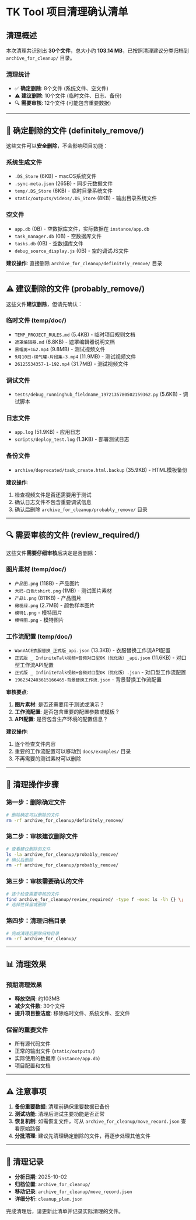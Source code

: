# TK Tool 项目清理确认清单

## 清理概述

本次清理共识别出 **30个文件**，总大小约 **103.14 MB**，已按照清理建议分类归档到 `archive_for_cleanup/` 目录。

### 清理统计
- ✅ **确定删除**: 8个文件 (系统文件、空文件)
- ⚠️ **建议删除**: 10个文件 (临时文件、日志、备份)
- 🔍 **需要审核**: 12个文件 (可能包含重要数据)

---

## 📁 确定删除的文件 (definitely_remove/)

这些文件可以**安全删除**，不会影响项目功能：

### 系统生成文件
- `.DS_Store` (6KB) - macOS系统文件
- `.sync-meta.json` (265B) - 同步元数据文件
- `temp/.DS_Store` (6KB) - 临时目录系统文件
- `static/outputs/videos/.DS_Store` (8KB) - 输出目录系统文件

### 空文件
- `app.db` (0B) - 空数据库文件，实际数据在 `instance/app.db`
- `task_manager.db` (0B) - 空数据库文件
- `tasks.db` (0B) - 空数据库文件
- `debug_source_display.js` (0B) - 空的调试JS文件

**建议操作**: 直接删除 `archive_for_cleanup/definitely_remove/` 目录

---

## ⚠️ 建议删除的文件 (probably_remove/)

这些文件**建议删除**，但请先确认：

### 临时文件 (temp/doc/)
- `TEMP_PROJECT_RULES.md` (5.4KB) - 临时项目规则文档
- `遮罩编辑器.md` (6.8KB) - 遮罩编辑器说明文档
- `黑帽男+1&2.mp4` (9.8MB) - 测试视频文件
- `9月10日-煤气罐-片段集-3.mp4` (11.9MB) - 测试视频文件
- `26125534357-1-192.mp4` (31.7MB) - 测试视频文件

### 调试文件
- `tests/debug_runninghub_fieldname_1972135780502159362.py` (5.6KB) - 调试脚本

### 日志文件
- `app.log` (51.9KB) - 应用日志
- `scripts/deploy_test.log` (1.3KB) - 部署测试日志

### 备份文件
- `archive/deprecated/task_create.html.backup` (35.9KB) - HTML模板备份

**建议操作**: 
1. 检查视频文件是否还需要用于测试
2. 确认日志文件不包含重要调试信息
3. 确认后删除 `archive_for_cleanup/probably_remove/` 目录

---

## 🔍 需要审核的文件 (review_required/)

这些文件**需要仔细审核**后决定是否删除：

### 图片素材 (temp/doc/)
- `产品图.png` (118B) - 产品图片
- `大妈-白色tshirt.png` (1MB) - 测试图片素材
- `产品1.png` (811KB) - 产品图片
- `橄榄绿.png` (2.7MB) - 颜色样本图片
- `模特1.png` - 模特图片
- `模特图.png` - 模特图片

### 工作流配置 (temp/doc/)
- `WanVACE衣服替换_正式版_api.json` (13.3KB) - 衣服替换工作流API配置
- `正式版 _ InfiniteTalk视频+音频对口型OK（优化版）_api.json` (11.6KB) - 对口型工作流API配置
- `正式版 _ InfiniteTalk视频+音频对口型OK（优化版）.json` - 对口型工作流配置
- `1962342403615166465-背景替换工作流.json` - 背景替换工作流配置

**审核要点**:
1. **图片素材**: 是否还需要用于测试或演示？
2. **工作流配置**: 是否包含重要的配置参数或模板？
3. **API配置**: 是否包含生产环境的配置信息？

**建议操作**: 
1. 逐个检查文件内容
2. 重要的工作流配置可以移动到 `docs/examples/` 目录
3. 不再需要的测试素材可以删除

---

## 🔧 清理操作步骤

### 第一步：删除确定文件
```bash
# 删除确定可以删除的文件
rm -rf archive_for_cleanup/definitely_remove/
```

### 第二步：审核建议删除文件
```bash
# 查看建议删除的文件
ls -la archive_for_cleanup/probably_remove/
# 确认后删除
rm -rf archive_for_cleanup/probably_remove/
```

### 第三步：审核需要确认的文件
```bash
# 逐个检查需要审核的文件
find archive_for_cleanup/review_required/ -type f -exec ls -lh {} \;
# 选择性保留或删除
```

### 第四步：清理归档目录
```bash
# 完成清理后删除归档目录
rm -rf archive_for_cleanup/
```

---

## 📊 清理效果

### 预期清理效果
- **释放空间**: 约103MB
- **减少文件数**: 30个文件
- **提升项目整洁度**: 移除临时文件、系统文件、空文件

### 保留的重要文件
- 所有源代码文件
- 正常的输出文件 (`static/outputs/`)
- 实际使用的数据库 (`instance/app.db`)
- 项目配置和文档

---

## ⚠️ 注意事项

1. **备份重要数据**: 清理前确保重要数据已备份
2. **测试功能**: 清理后测试主要功能是否正常
3. **恢复机制**: 如需恢复文件，可从 `archive_for_cleanup/move_record.json` 查看原始路径
4. **分批清理**: 建议先清理确定删除的文件，再逐步处理其他文件

---

## 📝 清理记录

- **分析日期**: 2025-10-02
- **归档位置**: `archive_for_cleanup/`
- **移动记录**: `archive_for_cleanup/move_record.json`
- **详细分析**: `cleanup_plan.json`

完成清理后，请更新此清单并记录实际清理的文件。